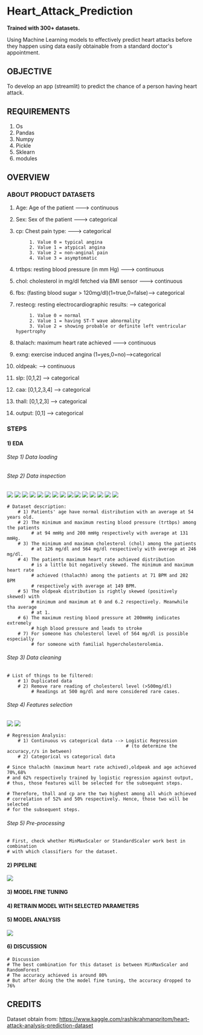 # Heart_Attack_Prediction
 **Trained with 300+ datasets.**
 
 Using Machine Learning models to effectively predict heart attacks before they happen using data easily obtainable from a standard doctor's appointment.
 
 ## OBJECTIVE
 To develop an app (streamlit) to predict the chance of a person having heart attack.

 ## REQUIREMENTS
 
 1. Os
 2. Pandas
 3. Numpy
 4. Pickle
 5. Sklearn
 6. modules
 
 ## OVERVIEW
 ### ABOUT PRODUCT DATASETS
 1. Age: Age of the patient ---> continuous
 2. Sex: Sex of the patient ---> categorical
 3. cp: Chest pain type:    ---> categorical
 
             1. Value 0 = typical angina
             2. Value 1 = atypical angina
             3. Value 2 = non-anginal pain
             4. Value 3 = asymptomatic
 4. trtbps: resting blood pressure (in mm Hg) ---> continuous
 5. chol: cholesterol in mg/dl fetched via BMI sensor ---> continuous
 6. fbs: (fasting blood sugar > 120mg/dl)(1=true,0=false)--> categorical
 7. restecg: resting electrocardiographic results: --> categorical
 
             1. Value 0 = normal
             2. Value 1 = having ST-T wave abnormality
             3. Value 2 = showing probable or definite left ventricular hypertrophy
 8. thalach: maximum heart rate achieved ---> continuous
 9. exng: exercise induced angina (1=yes,0=no)-->categorical
 10. oldpeak: --> continuous
 11. slp: [0,1,2] --> categorical
 12. caa: [0,1,2,3,4] --> categorical
 13. thall: [0,1,2,3] --> categorical
 14. output: [0,1] --> categorical

### STEPS
#### 1) EDA
###### Step 1) Data loading  
###### Step 2) Data inspection
![](Images/age.png)
![](Images/trtbps.png)
![](Images/chol.png)
![](Images/thalach.png)
![](Images/oldpeak.png)
![](Images/sex.png)
![](Images/cp.png)
![](Images/fbs.png)
![](Images/restecg.png)
![](Images/exng.png)
![](Images/slp.png)
![](Images/caa.png)
![](Images/thall.png)
![](Images/output.png)
![](Images/boxplot.png)

```
# Dataset description:
    # 1) Patients' age have normal distribution with an average at 54 years old.
    # 2) The minimum and maximum resting blood pressure (trtbps) among the patients
         # at 94 mmHg and 200 mmHg respectively with average at 131 mmHg.
    # 3) The minimum and maximum cholesterol (chol) among the patients
         # at 126 mg/dl and 564 mg/dl respectively with average at 246 mg/dl.
    # 4) The patients maximum heart rate achieved distribution 
         # is a little bit negatively skewed. The minimum and maximum heart rate 
         # achieved (thalachh) among the patients at 71 BPM and 202 BPM 
         # respectively with average at 149 BPM.
    # 5) The oldpeak distribution is rightly skewed (positively skewed) with
         # minimum and maximum at 0 and 6.2 respectively. Meanwhile tha average
         # at 1.
    # 6) The maximum resting blood pressure at 200mmHg indicates extremely 
         # high blood pressure and leads to stroke
    # 7) For someone has cholesterol level of 564 mg/dl is possible especially
         # for someone with familial hypercholesterolemia.
```
###### Step 3) Data cleaning
```
# List of things to be filtered:
    # 1) Duplicated data
    # 2) Remove rare reading of cholesterol level (>500mg/dl)
         # Readings at 500 mg/dl and more considered rare cases.
```
###### Step 4) Features selection
![](Images/fs1.png)
![](Images/fs2.png)
```
# Regression Analysis:
    # 1) Continuous vs categorical data --> Logistic Regression 
                                            # (to determine the accuracy,r/s in between)
    # 2) Categorical vs categorical data

# Since thalachh (maximum heart rate achived),oldpeak and age achieved 70%,68%
# and 62% respectively trained by logistic regression against output,
# thus, those features will be selected for the subsequent steps.

# Therefore, thall and cp are the two highest among all which achieved 
# correlation of 52% and 50% respectively. Hence, those two will be selected
# for the subsequent steps.
```
###### Step 5) Pre-processing
```
# First, check whether MinMaxScaler or StandardScaler work best in combination 
# with which classifiers for the dataset.
```
#### 2) PIPELINE
![](Images/Pipeline.png)
#### 3) MODEL FINE TUNING
#### 4) RETRAIN MODEL WITH SELECTED PARAMETERS
#### 5) MODEL ANALYSIS
![](Images/model_analysis.png)
#### 6) DISCUSSION
```
# Discussion
# The best combination for this dataset is between MinMaxScaler and RandomForest
# The accuracy achieved is around 80%
# But after doing the the model fine tuning, the accuracy dropped to 76%
```
## CREDITS
Dataset obtain from:
https://www.kaggle.com/rashikrahmanpritom/heart-attack-analysis-prediction-dataset
